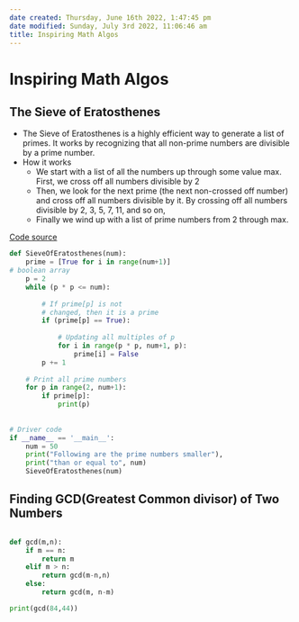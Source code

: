 ```yaml
---
date created: Thursday, June 16th 2022, 1:47:45 pm
date modified: Sunday, July 3rd 2022, 11:06:46 am
title: Inspiring Math Algos
---
```


# Inspiring Math Algos

## The Sieve of Eratosthenes

* The Sieve of Eratosthenes is a highly efficient way to generate a list of primes. It works by recognizing that all non-prime numbers are divisible by a prime number.
* How it works
	* We start with a list of all the numbers up through some value max. First, we cross off all numbers divisible by 2
	* Then, we look for the next prime (the next non-crossed off number) and cross off all numbers divisible by it. By crossing off all numbers divisible by 2, 3, 5, 7, 11, and so on,
	* Finally we wind up with a list of prime numbers from 2 through max.

[Code source](https://www.geeksforgeeks.org/python-program-for-sieve-of-eratosthenes)

```python
def SieveOfEratosthenes(num):
    prime = [True for i in range(num+1)]
# boolean array
    p = 2
    while (p * p <= num):
 
        # If prime[p] is not
        # changed, then it is a prime
        if (prime[p] == True):
 
            # Updating all multiples of p
            for i in range(p * p, num+1, p):
                prime[i] = False
        p += 1
 
    # Print all prime numbers
    for p in range(2, num+1):
        if prime[p]:
            print(p)
 
 
# Driver code
if __name__ == '__main__':
    num = 50
    print("Following are the prime numbers smaller"),
    print("than or equal to", num)
    SieveOfEratosthenes(num)
```

## Finding GCD(Greatest Common divisor) of Two Numbers

```python

def gcd(m,n):
	if m == n:
		return m
	elif m > n:
		return gcd(m-n,n)
	else:
		return gcd(m, n-m)

print(gcd(84,44))
```
